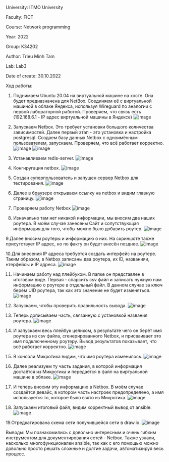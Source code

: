 University: ITMO University

Faculty: FICT

Course: Network programming

Year: 2022

Group: K34202

Author: Trieu Minh Tam

Lab: Lab3

Date of create: 30.10.2022

Ход работы:

1. Поднимаем Ubuntu 20.04 на виртуальной машине на хосте. Она будет предназначена для NetBox. Соединяем её с виртуальной машиной в облаке Яндекса, используя Wireguard по аналогии с первой лабораторной работой. Проверяем, что связь есть (192.168.6.1 - IP адрес виртуальной машины в Яндексе)
![image](https://user-images.githubusercontent.com/87965299/198852657-ec74dc4c-5ef1-407c-864f-f80b678bf1b4.png)

2. Запускаем Netbox. Это требует установки большого количества зависимостей. Далее первый этап - это установка и настройка postgresql. Создаем базу данных Netbox с одноимённым пользователем, запускаем. Проверяем, что всё работает корректно.
![image](https://user-images.githubusercontent.com/87965299/198852960-03eb2787-8265-49a6-9a58-975e0c62e737.png)
![image](https://user-images.githubusercontent.com/87965299/198854387-ae15717f-3fc4-4ecb-8134-5f967a8805a8.png)

3. Устанавливаем redis-server.
![image](https://user-images.githubusercontent.com/87965299/198854480-7ff27b90-a5d7-46e3-8fa5-e4e3e5c1e724.png)

4. Конгиругация netbox.
![image](https://user-images.githubusercontent.com/87965299/198855116-32b7e962-40b0-4c6e-98a6-cc589416639c.png)

5. Создан суперпользователь и запущен сервер Netbox для тестирования.
![image](https://user-images.githubusercontent.com/87965299/198855373-5b73b0d3-85ba-47bb-82aa-9793fe9d32e7.png)

6. Далее в браузере открываем ссылку на netbox и видим главную страницу.
![image](https://user-images.githubusercontent.com/87965299/198855603-add1b14b-43f2-4e68-9a19-15b3e4faf865.png)

7. Проверяем работу Netbox
![image](https://user-images.githubusercontent.com/87965299/198855839-480a5fa4-adb6-4343-96b5-370a50888a8a.png)

8. Изначально там нет никакой информации, мы вносим два наших роутера. В моём случае занесены Сайт и сопутствующая информация для того, чтобы можно было добавить роутер.
![image](https://user-images.githubusercontent.com/87965299/203049005-2dcd4af3-3ddb-49e6-ab51-f6754015b2ea.png)

9.Далее вносим роутеры и информацию о них. На скриншоте также присутствует IP адрес, но по факту он будет внесён позднее.
![image](https://user-images.githubusercontent.com/87965299/203049799-f7279921-6fe0-42eb-abcf-4ead9dd523b2.png)

10.Для внесения IP адреса требуется создать интерфейс на роутере. Таким образом, в Netbox записаны два роутера, их ID, названияи, нтерфейсы и IP адреса.
![image](https://user-images.githubusercontent.com/87965299/203050352-00e19f47-6180-4d46-9538-fde1d6aa13b8.png)

11. Начинаем работу над плейбуком. В папке он представлен в итоговом виде. Первая - спарсить csv файл и записать нужную нам информацию о роутере в отдельный файл. В данном случае за ключ берём UID роутера, так как это значение не будет изменяться.
![image](https://user-images.githubusercontent.com/87965299/203050889-b1b0567b-47d9-478c-8104-f2400165c803.png)

12. Запускаем, чтобы проверить правильность вывода.
![image](https://user-images.githubusercontent.com/87965299/203051023-20a72560-7b2f-4659-a690-9e156334f646.png)

13. Теперь дописываем часть, связанную с установкой названия роутера.
![image](https://user-images.githubusercontent.com/87965299/203051794-2946e196-8d51-499b-adfa-c8c4cec04df0.png)

14. И запускаем весь плейбук целиком, в результате чего он берёт имя роутера из csv файла, сгенерированного Netbox, и присваивает это имя подключенному роутеру. Вывод результатов показывает, что всё работает корректно.
![image](https://user-images.githubusercontent.com/87965299/203051955-1119487c-fbcd-4a98-a4b4-6427e0ad08a1.png)

15. В консоли Микротика видим, что имя роутера изменилось.
![image](https://user-images.githubusercontent.com/87965299/203052091-04979f97-2ce6-47b3-991f-3c7abf9fa720.png)

16. Далее реализуем ту часть задания, в которой информация достаётся из Микротика и передаётся в файл на виртуальной машине в облаке.
![image](https://user-images.githubusercontent.com/87965299/203056267-da94149f-fd40-4d5f-902e-e6d038d5195d.png)

17. И теперь вносим эту информацию в Netbox. В моём случае создаётся девайс, в котором часть настроек предопределено, а имя используется то, которое было взято из Микротика.
![image](https://user-images.githubusercontent.com/87965299/203056341-c0ea901a-ac1e-46d8-90f1-4bae373ffa49.png)

18. Запускаем итоговый файл, видим корректный вывод от ansible.
![image](https://user-images.githubusercontent.com/87965299/203056425-8ac8539f-a2f3-4e62-abbf-4ba03b117f3e.png)

19.Отредкатирована схема сети получившейся сети в draw.io.
![image](https://user-images.githubusercontent.com/87965299/203061220-3db3df39-0298-4842-b99c-bc98cdf825ca.png)

Выводы: Мы познакомились с довольно интересным и очень гибким инструментом для документирования сетей - Netbox. Также узнали, насколько многофункционален ansible, так как с его помощью можно довольно просто решать сложные и долгие задачи, автоматизируя весь процесс.
